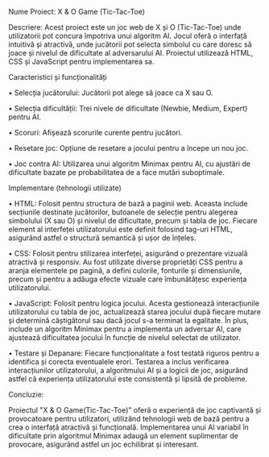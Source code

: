 Nume Proiect: X & O Game (Tic-Tac-Toe)


Descriere:
Acest proiect este un joc web de X și O (Tic-Tac-Toe) unde utilizatorii pot concura împotriva unui algoritm AI. Jocul oferă o interfață intuitivă și atractivă, unde jucătorii pot selecta simbolul cu care doresc să joace și nivelul de dificultate al adversarului AI. Proiectul utilizează HTML, CSS și JavaScript pentru implementarea sa.

Caracteristici și funcționalități

•	Selecția jucătorului: Jucătorii pot alege să joace ca X sau O.

•	Selecția dificultății: Trei nivele de dificultate (Newbie, Medium, Expert) pentru AI.

•	Scoruri: Afișează scorurile curente pentru jucători.

•	Resetare joc: Opțiune de resetare a jocului pentru a începe un nou joc.

•	Joc contra AI: Utilizarea unui algoritm Minimax pentru AI, cu ajustări de dificultate bazate pe probabilitatea de a face mutări suboptimale.

Implementare (tehnologii utilizate)

•	HTML: Folosit pentru structura de bază a paginii web. Aceasta include secțiunile destinate jucătorilor, butoanele de selecție pentru alegerea simbolului (X sau O) și nivelul de dificultate, precum și tabla de joc. Fiecare element al interfeței utilizatorului este definit folosind tag-uri HTML, asigurând astfel o structură semantică și ușor de înțeles.

•	CSS: Folosit pentru stilizarea interfeței, asigurând o prezentare vizuală atractivă și responsiv. Au fost utilizate diverse proprietăți CSS pentru a aranja elementele pe pagină, a defini culorile, fonturile și dimensiunile, precum și pentru a adăuga efecte vizuale care îmbunătățesc experiența utilizatorului.

•	JavaScript: Folosit pentru logica jocului. Acesta gestionează interacțiunile utilizatorului cu tabla de joc, actualizează starea jocului după fiecare mutare și determină câștigătorul sau dacă jocul s-a terminat la egalitate. În plus, include un algoritm Minimax pentru a implementa un adversar AI, care ajustează dificultatea jocului în funcție de nivelul selectat de utilizator.

•	Testare și Depanare: Fiecare funcționalitate a fost testată riguros pentru a identifica și corecta eventualele erori. Testarea a inclus verificarea interacțiunilor utilizatorului, a algoritmului AI și a logicii de joc, asigurând astfel că experiența utilizatorului este consistentă și lipsită de probleme.

Concluzie:

Proiectul "X & O Game(Tic-Tac-Toe)" oferă o experiență de joc captivantă și provocatoare pentru utilizatori, utilizând tehnologii web de bază pentru a crea o interfață atractivă și funcțională. Implementarea unui AI variabil în dificultate prin algoritmul Minimax adaugă un element suplimentar de provocare, asigurând astfel un joc echilibrat și interesant.
